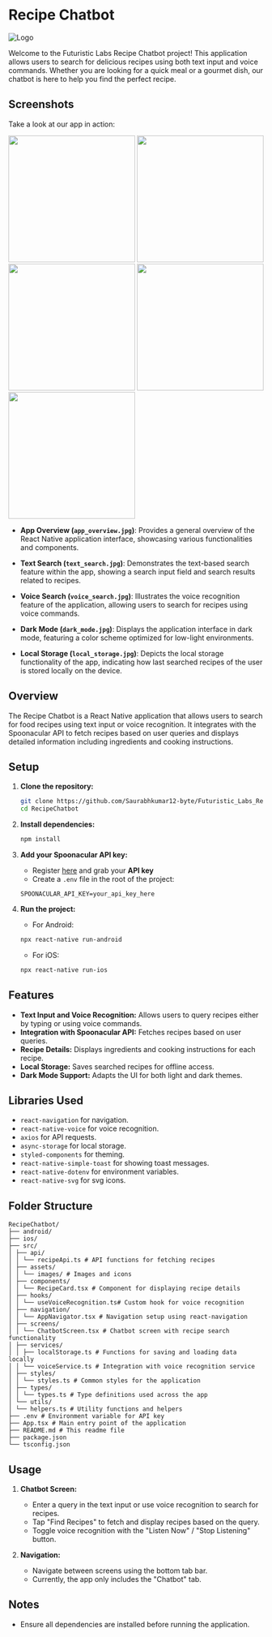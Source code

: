 # Recipe Chatbot

![Logo](https://static.wixstatic.com/media/c19454_13483078c1a04cd5aa4e9e7e619c41aa~mv2.png/v1/fill/w_336,h_61,al_c,q_85,usm_0.66_1.00_0.01,enc_auto/Horizontal%20logo.png)

Welcome to the Futuristic Labs Recipe Chatbot project! This application allows users to search for delicious recipes using both text input and voice commands. Whether you are looking for a quick meal or a gourmet dish, our chatbot is here to help you find the perfect recipe.

## Screenshots
Take a look at our app in action:

<p float="left">
  <img src="src/assets/images/app_overview.jpg" width="250" />
  <img src="src/assets/images/text_search.jpg" width="250" />
  <img src="src/assets/images/voice_search.jpg" width="250" />
  <img src="src/assets/images/dark_mode.jpg" width="250" />
  <img src="src/assets/images/local_storage.jpg" width="250" /> 
</p>

- **App Overview (`app_overview.jpg`)**: Provides a general overview of the React Native application interface, showcasing various functionalities and components.
  
- **Text Search (`text_search.jpg`)**: Demonstrates the text-based search feature within the app, showing a search input field and search results related to recipes.
  
- **Voice Search (`voice_search.jpg`)**: Illustrates the voice recognition feature of the application, allowing users to search for recipes using voice commands.
  
- **Dark Mode (`dark_mode.jpg`)**: Displays the application interface in dark mode, featuring a color scheme optimized for low-light environments.
  
- **Local Storage (`local_storage.jpg`)**: Depicts the local storage functionality of the app, indicating how last searched recipes of the user is stored locally on the device.

## Overview

The Recipe Chatbot is a React Native application that allows users to search for food recipes using text input or voice recognition. It integrates with the Spoonacular API to fetch recipes based on user queries and displays detailed information including ingredients and cooking instructions.

## Setup

1. **Clone the repository:**
    ```bash
    git clone https://github.com/Saurabhkumar12-byte/Futuristic_Labs_RecipeChatbot.git
    cd RecipeChatbot
    ```

2. **Install dependencies:**
    ```bash
    npm install
    ```

3. **Add your Spoonacular API key:**
    - Register [here](https://spoonacular.com/food-api) and grab your **API key**
    - Create a `.env` file in the root of the project:

    ```
    SPOONACULAR_API_KEY=your_api_key_here
    ```

4. **Run the project:**
    - For Android:
    ```bash
    npx react-native run-android
    ```
    - For iOS:
    ```bash
    npx react-native run-ios
    ```

## Features

- **Text Input and Voice Recognition:** Allows users to query recipes either by typing or using voice commands.
- **Integration with Spoonacular API:** Fetches recipes based on user queries.
- **Recipe Details:** Displays ingredients and cooking instructions for each recipe.
- **Local Storage:** Saves searched recipes for offline access.
- **Dark Mode Support:** Adapts the UI for both light and dark themes.

## Libraries Used

- `react-navigation` for navigation.
- `react-native-voice` for voice recognition.
- `axios` for API requests.
- `async-storage` for local storage.
- `styled-components` for theming.
- `react-native-simple-toast` for showing toast messages.
- `react-native-dotenv` for environment variables.
- `react-native-svg` for svg icons.

## Folder Structure

```
RecipeChatbot/
├── android/
├── ios/
├── src/
│ ├── api/
│ │ └── recipeApi.ts # API functions for fetching recipes
│ ├── assets/
│ │ └── images/ # Images and icons
│ ├── components/
│ │ └── RecipeCard.tsx # Component for displaying recipe details
│ ├── hooks/
│ │ └── useVoiceRecognition.ts# Custom hook for voice recognition
│ ├── navigation/
│ │ └── AppNavigator.tsx # Navigation setup using react-navigation
│ ├── screens/
│ │ └── ChatbotScreen.tsx # Chatbot screen with recipe search functionality
│ ├── services/
│ │ ├── localStorage.ts # Functions for saving and loading data locally
│ │ └── voiceService.ts # Integration with voice recognition service
│ ├── styles/
│ │ └── styles.ts # Common styles for the application
│ ├── types/
│ │ └── types.ts # Type definitions used across the app
│ └── utils/
│ └── helpers.ts # Utility functions and helpers
├── .env # Environment variable for API key
├── App.tsx # Main entry point of the application
├── README.md # This readme file
├── package.json
└── tsconfig.json
```


## Usage

1. **Chatbot Screen:**
   - Enter a query in the text input or use voice recognition to search for recipes.
   - Tap "Find Recipes" to fetch and display recipes based on the query.
   - Toggle voice recognition with the "Listen Now" / "Stop Listening" button.

2. **Navigation:**
   - Navigate between screens using the bottom tab bar.
   - Currently, the app only includes the "Chatbot" tab.

## Notes

- Ensure all dependencies are installed before running the application.

